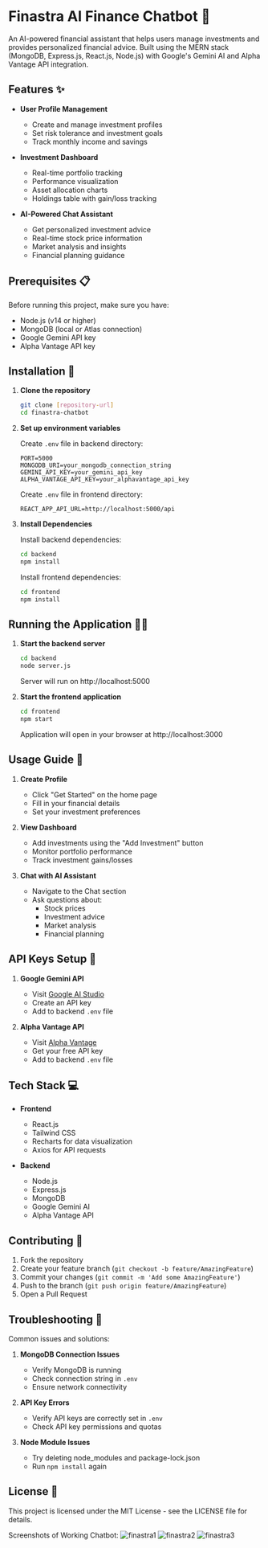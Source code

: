 # Finastra AI Finance Chatbot 🤖

An AI-powered financial assistant that helps users manage investments and provides personalized financial advice. Built using the MERN stack (MongoDB, Express.js, React.js, Node.js) with Google's Gemini AI and Alpha Vantage API integration.

## Features ✨

- **User Profile Management** 
  - Create and manage investment profiles
  - Set risk tolerance and investment goals
  - Track monthly income and savings

- **Investment Dashboard**
  - Real-time portfolio tracking
  - Performance visualization
  - Asset allocation charts
  - Holdings table with gain/loss tracking

- **AI-Powered Chat Assistant**
  - Get personalized investment advice
  - Real-time stock price information
  - Market analysis and insights
  - Financial planning guidance

## Prerequisites 📋

Before running this project, make sure you have:
- Node.js (v14 or higher)
- MongoDB (local or Atlas connection)
- Google Gemini API key
- Alpha Vantage API key

## Installation 🚀

1. **Clone the repository**
   ```bash
   git clone [repository-url]
   cd finastra-chatbot
   ```

2. **Set up environment variables**

   Create `.env` file in backend directory:
   ```env
   PORT=5000
   MONGODB_URI=your_mongodb_connection_string
   GEMINI_API_KEY=your_gemini_api_key
   ALPHA_VANTAGE_API_KEY=your_alphavantage_api_key
   ```

   Create `.env` file in frontend directory:
   ```env
   REACT_APP_API_URL=http://localhost:5000/api
   ```

3. **Install Dependencies**

   Install backend dependencies:
   ```bash
   cd backend
   npm install
   ```

   Install frontend dependencies:
   ```bash
   cd frontend
   npm install
   ```

## Running the Application 🏃‍♂️

1. **Start the backend server**
   ```bash
   cd backend
   node server.js
   ```
   Server will run on http://localhost:5000

2. **Start the frontend application**
   ```bash
   cd frontend
   npm start
   ```
   Application will open in your browser at http://localhost:3000

## Usage Guide 📖

1. **Create Profile**
   - Click "Get Started" on the home page
   - Fill in your financial details
   - Set your investment preferences

2. **View Dashboard**
   - Add investments using the "Add Investment" button
   - Monitor portfolio performance
   - Track investment gains/losses

3. **Chat with AI Assistant**
   - Navigate to the Chat section
   - Ask questions about:
     - Stock prices
     - Investment advice
     - Market analysis
     - Financial planning

## API Keys Setup 🔑

1. **Google Gemini API**
   - Visit [Google AI Studio](https://makersuite.google.com/app/apikey)
   - Create an API key
   - Add to backend `.env` file

2. **Alpha Vantage API**
   - Visit [Alpha Vantage](https://www.alphavantage.co/support/#api-key)
   - Get your free API key
   - Add to backend `.env` file

## Tech Stack 💻

- **Frontend**
  - React.js
  - Tailwind CSS
  - Recharts for data visualization
  - Axios for API requests

- **Backend**
  - Node.js
  - Express.js
  - MongoDB
  - Google Gemini AI
  - Alpha Vantage API

## Contributing 🤝

1. Fork the repository
2. Create your feature branch (`git checkout -b feature/AmazingFeature`)
3. Commit your changes (`git commit -m 'Add some AmazingFeature'`)
4. Push to the branch (`git push origin feature/AmazingFeature`)
5. Open a Pull Request

## Troubleshooting 🔧

Common issues and solutions:

1. **MongoDB Connection Issues**
   - Verify MongoDB is running
   - Check connection string in `.env`
   - Ensure network connectivity

2. **API Key Errors**
   - Verify API keys are correctly set in `.env`
   - Check API key permissions and quotas

3. **Node Module Issues**
   - Try deleting node_modules and package-lock.json
   - Run `npm install` again

## License 📄


This project is licensed under the MIT License - see the LICENSE file for details.

Screenshots of Working Chatbot:
![finastra1](https://github.com/user-attachments/assets/ae8ad3cd-6c5c-45e1-9f43-9b87524eedeb)
![finastra2](https://github.com/user-attachments/assets/5eac7116-a54a-4ae0-9226-9204214511b9)
![finastra3](https://github.com/user-attachments/assets/4e51d7c1-ee30-49dd-985b-ab8374e74946)

